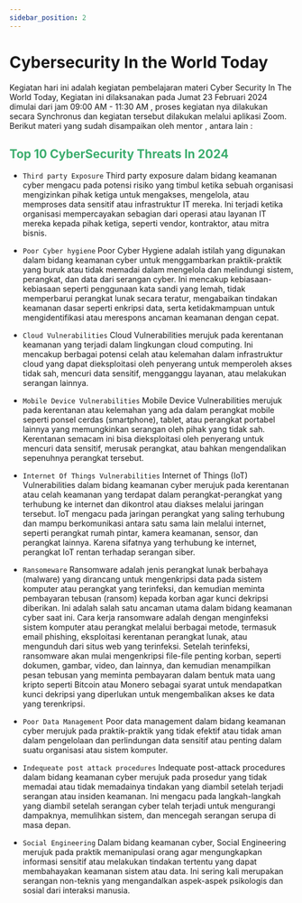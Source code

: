 ```yaml
---
sidebar_position: 2
---
```


# Cybersecurity In the World Today

Kegiatan hari ini adalah kegiatan pembelajaran materi Cyber Security In The World Today, Kegiatan ini dilaksanakan pada Jumat 23 Februari 2024 dimulai dari jam 09:00 AM - 11:30 AM , proses kegiatan nya dilakukan secara Synchronus dan kegiatan tersebut dilakukan melalui aplikasi Zoom. Berikut materi yang sudah disampaikan oleh mentor , antara lain :

## <font color="#3cad6e">Top 10 CyberSecurity Threats In 2024 </font>

- `Third party Exposure` 
Third party exposure dalam bidang keamanan cyber mengacu pada potensi risiko yang timbul ketika sebuah organisasi mengizinkan pihak ketiga untuk mengakses, mengelola, atau memproses data sensitif atau infrastruktur IT mereka. Ini terjadi ketika organisasi mempercayakan sebagian dari operasi atau layanan IT mereka kepada pihak ketiga, seperti vendor, kontraktor, atau mitra bisnis.

- `Poor Cyber hygiene`
Poor Cyber Hygiene adalah istilah yang digunakan dalam bidang keamanan cyber untuk menggambarkan praktik-praktik yang buruk atau tidak memadai dalam mengelola dan melindungi sistem, perangkat, dan data dari serangan cyber. Ini mencakup kebiasaan-kebiasaan seperti penggunaan kata sandi yang lemah, tidak memperbarui perangkat lunak secara teratur, mengabaikan tindakan keamanan dasar seperti enkripsi data, serta ketidakmampuan untuk mengidentifikasi atau merespons ancaman keamanan dengan cepat.

- `Cloud Vulnerabilities`
Cloud Vulnerabilities merujuk pada kerentanan keamanan yang terjadi dalam lingkungan cloud computing. Ini mencakup berbagai potensi celah atau kelemahan dalam infrastruktur cloud yang dapat dieksploitasi oleh penyerang untuk memperoleh akses tidak sah, mencuri data sensitif, mengganggu layanan, atau melakukan serangan lainnya.

- `Mobile Device Vulnerabilities`
Mobile Device Vulnerabilities merujuk pada kerentanan atau kelemahan yang ada dalam perangkat mobile seperti ponsel cerdas (smartphone), tablet, atau perangkat portabel lainnya yang memungkinkan serangan oleh pihak yang tidak sah. Kerentanan semacam ini bisa dieksploitasi oleh penyerang untuk mencuri data sensitif, merusak perangkat, atau bahkan mengendalikan sepenuhnya perangkat tersebut.

- `Internet Of Things Vulnerabilities`
Internet of Things (IoT) Vulnerabilities dalam bidang keamanan cyber merujuk pada kerentanan atau celah keamanan yang terdapat dalam perangkat-perangkat yang terhubung ke internet dan dikontrol atau diakses melalui jaringan tersebut. IoT mengacu pada jaringan perangkat yang saling terhubung dan mampu berkomunikasi antara satu sama lain melalui internet, seperti perangkat rumah pintar, kamera keamanan, sensor, dan perangkat lainnya. Karena sifatnya yang terhubung ke internet, perangkat IoT rentan terhadap serangan siber. 

- `Ransomeware`
Ransomware adalah jenis perangkat lunak berbahaya (malware) yang dirancang untuk mengenkripsi data pada sistem komputer atau perangkat yang terinfeksi, dan kemudian meminta pembayaran tebusan (ransom) kepada korban agar kunci dekripsi diberikan. Ini adalah salah satu ancaman utama dalam bidang keamanan cyber saat ini. Cara kerja ransomware adalah dengan menginfeksi sistem komputer atau perangkat melalui berbagai metode, termasuk email phishing, eksploitasi kerentanan perangkat lunak, atau mengunduh dari situs web yang terinfeksi. Setelah terinfeksi, ransomware akan mulai mengenkripsi file-file penting korban, seperti dokumen, gambar, video, dan lainnya, dan kemudian menampilkan pesan tebusan yang meminta pembayaran dalam bentuk mata uang kripto seperti Bitcoin atau Monero sebagai syarat untuk mendapatkan kunci dekripsi yang diperlukan untuk mengembalikan akses ke data yang terenkripsi.

- `Poor Data Management`
Poor data management dalam bidang keamanan cyber merujuk pada praktik-praktik yang tidak efektif atau tidak aman dalam pengelolaan dan perlindungan data sensitif atau penting dalam suatu organisasi atau sistem komputer.

- `Indequeate post attack procedures`
Indequate post-attack procedures dalam bidang keamanan cyber merujuk pada prosedur yang tidak memadai atau tidak memadainya tindakan yang diambil setelah terjadi serangan atau insiden keamanan. Ini mengacu pada langkah-langkah yang diambil setelah serangan cyber telah terjadi untuk mengurangi dampaknya, memulihkan sistem, dan mencegah serangan serupa di masa depan.

- `Social Engineering`
Dalam bidang keamanan cyber, Social Engineering merujuk pada praktik memanipulasi orang agar mengungkapkan informasi sensitif atau melakukan tindakan tertentu yang dapat membahayakan keamanan sistem atau data. Ini sering kali merupakan serangan non-teknis yang mengandalkan aspek-aspek psikologis dan sosial dari interaksi manusia.